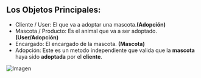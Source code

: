 ## Los Objetos Principales:

- Cliente / User: El que va a adoptar una mascota.**(Adopción)**
- Mascota / Producto: Es el animal que va a ser adoptado. **(User/Adopción)**
- Encargado: El encargado de la mascota. **(Mascota)**
- Adopción: Este es un metodo independiente que valida que la **mascota** haya
  sido **adoptada** por el **cliente**.

![Imagen](https://static.platzi.com/media/user_upload/0-40823920-f03b-4276-898b-95385f096cad.jpg)
